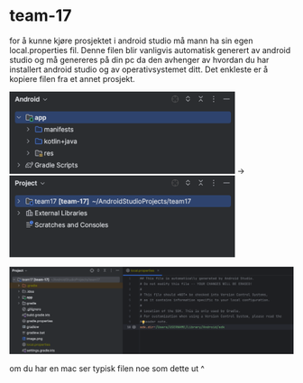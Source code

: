 # team-17

for å kunne kjøre prosjektet i android studio må mann ha sin egen local.properties fil. Denne filen blir vanligvis automatisk generert av android studio
og må genereres på din pc da den avhenger av hvordan du har installert android studio og av operativsystemet ditt. Det enkleste er å kopiere filen fra et
annet prosjekt.

<p>
  <img src="./Readme_pictures/step1.png" width="400">
  ->
  <img src="./Readme_pictures/step2.png" width="400">
</p>
<img src="./Readme_pictures/step3.png" width="800">

om du har en mac ser typisk filen noe som dette ut ^
